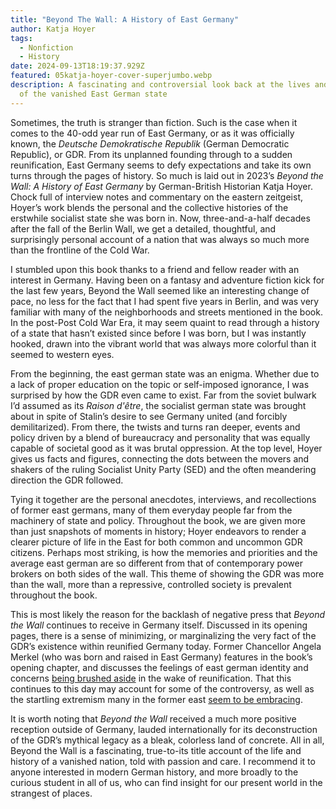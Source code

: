 ```yaml
---
title: "Beyond The Wall: A History of East Germany"
author: Katja Hoyer
tags:
  - Nonfiction
  - History
date: 2024-09-13T18:19:37.929Z
featured: 05katja-hoyer-cover-superjumbo.webp
description: A fascinating and controversial look back at the lives and history
  of the vanished East German state
---
```

Sometimes, the truth is stranger than fiction. Such is the case when it comes to the 40-odd year run of East Germany, or as it was officially known, the *Deutsche Demokratische Republik* (German Democratic Republic), or GDR. From its unplanned founding through to a sudden reunification, East Germany seems to defy expectations and take its own turns through the pages of history. So much is laid out in 2023’s *Beyond the Wall: A History of East Germany* by German-British Historian Katja Hoyer. Chock full of interview notes and commentary on the eastern zeitgeist, Hoyer’s work blends the personal and the collective histories of the erstwhile socialist state she was born in. Now, three-and-a-half decades after the fall of the Berlin Wall, we get a detailed, thoughtful, and surprisingly personal account of a nation that was always so much more than the frontline of the Cold War.

I stumbled upon this book thanks to a friend and fellow reader with an interest in Germany. Having been on a fantasy and adventure fiction kick for the last few years, Beyond the Wall seemed like an interesting change of pace, no less for the fact that I had spent five years in Berlin, and was very familiar with many of the neighborhoods and streets mentioned in the book. In the post-Post Cold War Era, it may seem quaint to read through a history of a state that hasn’t existed since before I was born, but I was instantly hooked, drawn into the vibrant world that was always more colorful than it seemed to western eyes.

From the beginning, the east german state was an enigma. Whether due to a lack of proper education on the topic or self-imposed ignorance, I was surprised by how the GDR even came to exist. Far from the soviet bulwark I’d assumed as its *Raison d'être*, the socialist german state was brought about in spite of Stalin’s desire to see Germany united (and forcibly demilitarized). From there, the twists and turns ran deeper, events and policy driven by a blend of bureaucracy and personality that was equally capable of societal good as it was brutal oppression. At the top level, Hoyer gives us facts and figures, connecting the dots between the movers and shakers of the ruling Socialist Unity Party (SED) and the often meandering direction the GDR followed.

Tying it together are the personal anecdotes, interviews, and recollections of former east germans, many of them everyday people far from the machinery of state and policy. Throughout the book, we are given more than just snapshots of moments in history; Hoyer endeavors to render a clearer picture of life in the East for both common and uncommon GDR citizens. Perhaps most striking, is how the memories and priorities and the average east german are so different from that of contemporary power brokers on both sides of the wall. This theme of showing the GDR was more than the wall, more than a repressive, controlled society is prevalent throughout the book.

This is most likely the reason for the backlash of negative press that *Beyond the Wall* continues to receive in Germany itself. Discussed in its opening pages, there is a sense of minimizing, or marginalizing the very fact of the GDR’s existence within reunified Germany today. Former Chancellor Angela Merkel (who was born and raised in East Germany) features in the book’s opening chapter, and discusses the feelings of east german identity and concerns [being brushed aside](https://www.dw.com/en/merkel-urges-understanding-for-eastern-germans/a-45684750) in the wake of reunification. That this continues to this day may account for some of the controversy, as well as the startling extremism many in the former east [seem to be embracing](https://www.newyorker.com/news/dispatch/the-complicated-rise-of-the-right-in-germanys-left-behind-places).

It is worth noting that *Beyond the Wall* received a much more positive reception outside of Germany, lauded internationally for its deconstruction of the GDR’s mythical legacy as a bleak, colorless land of concrete. All in all, Beyond the Wall is a fascinating, true-to-its title account of the life and history of a vanished nation, told with passion and care. I recommend it to anyone interested in modern German history, and more broadly to the curious student in all of us, who can find insight for our present world in the strangest of places.